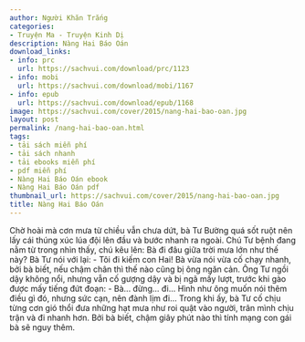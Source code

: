 ```yaml
---
author: Người Khăn Trắng
categories:
- Truyện Ma - Truyện Kinh Dị
description: Nàng Hai Báo Oán
download_links:
- info: prc
  url: https://sachvui.com/download/prc/1123
- info: mobi
  url: https://sachvui.com/download/mobi/1167
- info: epub
  url: https://sachvui.com/download/epub/1168
image: https://sachvui.com/cover/2015/nang-hai-bao-oan.jpg
layout: post
permalink: /nang-hai-bao-oan.html
tags:
- tải sách miễn phí
- tải sách nhanh
- tải ebooks miễn phí
- pdf miễn phí
- Nàng Hai Báo Oán ebook
- Nàng Hai Báo Oán pdf
thumbnail_url: https://sachvui.com/cover/2015/nang-hai-bao-oan.jpg
title: Nàng Hai Báo Oán
---
```


 <div class="item-desc text-justify"> Chờ hoài mà cơn mưa từ chiều vẫn chưa dứt, bà Tư Bường quá sốt ruột nên lấy cái thúng xúc lúa đội lên đầu và bước nhanh ra ngoài. Chú Tư bệnh đang nằm từ trong nhìn thấy, chú kêu lên: Bà đi đâu giữa trời mưa lớn như thế này? Bà Tư nói với lại: - Tôi đi kiếm con Hai! Bà vừa nói vừa cố chạy nhanh, bởi bà biết, nếu chậm chân thì thế nào cũng bị ông ngăn cản. Ông Tư ngồi dậy không nổi, nhưng vẫn cố gượng dậy và bị ngã mấy lượt, trước khi gào được mấy tiếng đứt đoạn: - Bà... đừng... đi... Hình như ông muốn nói thêm điều gì đó, nhưng sức cạn, nên đành lịm đi… Trong khi ấy, bà Tư cố chịu từng cơn gió thổi đưa những hạt mưa như roi quật vào người, trân mình chịu trận và đi nhanh hơn. Bởi bà biết, chậm giây phút nào thì tính mạng con gái bà sẽ nguy thêm. </div>